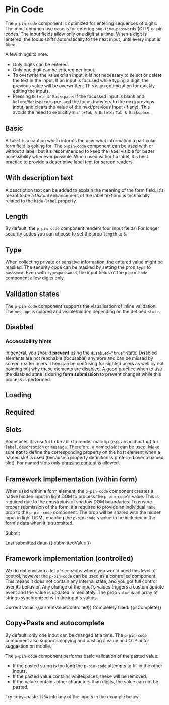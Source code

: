 # Pin Code

The `p-pin-code` component is optimized for entering sequences of digits. The most common use case is for entering
`one-time-passwords` (OTP) or pin codes. The input fields allow only one digit at a time. When a digit is entered, the
focus shifts automatically to the next input, until every input is filled.

A few things to note:

- Only digits can be entered.
- Only one digit can be entered per input.
- To overwrite the value of an input, it is not necessary to select or delete the text in the input. If an input is
  focused while typing a digit, the previous value will be overwritten. This is an optimization for quickly editing the
  inputs.
- Pressing `Delete` or `Backspace`: If the focussed input is blank and `Delete`/`Backspace` is pressed the focus
  transfers to the next/previous input, and clears the value of the next/previous input (if any). This avoids the need
  to explicitly `Shift+Tab & Delete`/ `Tab & Backspace`.

<TableOfContents></TableOfContents>

## Basic

A `label` is a caption which informs the user what information a particular form field is asking for. The `p-pin-code`
component can be used with or without a label, but it's recommended to keep the label visible for better accessibility
whenever possible. When used without a label, it's best practice to provide a descriptive label text for screen readers.

<Playground :markup="hideLabelMarkup" :config="config">
  <SelectOptions v-model="hideLabel" :values="hideLabels" name="hideLabel"></SelectOptions>
</Playground>

## With description text

A description text can be added to explain the meaning of the form field. It's meant to be a textual enhancement of the
label text and is technically related to the `hide-label` property.

<Playground :markup="withDescriptionText" :config="config"></Playground>

## Length

By default, the `p-pin-code` component renders four input fields. For longer security codes you can choose to set the
prop `length` to `6`.

<Playground :markup="lengthMarkup" :config="config">
  <SelectOptions v-model="length" :values="lengths"></SelectOptions>
</Playground>

## Type

When collecting private or sensitive information, the entered value might be masked. The security code can be masked by
setting the prop `type` to `password`. Even with `type=password`, the input fields of the `p-pin-code` component allow
digits only.

<Playground :markup="typeMarkup" :config="config">
  <SelectOptions v-model="type" :values="types"></SelectOptions>
</Playground>

## Validation states

The `p-pin-code` component supports the visualisation of inline validation. The `message` is colored and visible/hidden
depending on the defined `state`.

<Playground :markup="stateMarkup" :config="config">
  <SelectOptions v-model="state" :values="states" name="state"></SelectOptions>
</Playground>

## Disabled

<Playground :markup="disabledMarkup" :config="config"></Playground>

### <A11yIcon></A11yIcon> Accessibility hints

In general, you should **prevent** using the `disabled="true"` state. Disabled elements are not reachable (focusable)
anymore and can be missed by screen reader users. They can be confusing for sighted users as well by not pointing out
why these elements are disabled. A good practice when to use the disabled state is during **form submission** to prevent
changes while this process is performed.

## Loading

<Playground :markup="loadingMarkup" :config="config"></Playground>

## Required

<Playground :markup="requiredMarkup" :config="config"></Playground>

## Slots

Sometimes it's useful to be able to render markup (e.g. an anchor tag) for `label`, `description` or `message`.
Therefore, a named slot can be used. Make sure **not** to define the corresponding property on the host element when a
named slot is used (because a property definition is preferred over a named slot). For named slots only
[phrasing content](https://developer.mozilla.org/en-US/docs/Web/Guide/HTML/Content_categories#Phrasing_content) is
allowed.

<Playground :markup="slots" :config="config"></Playground>

## Framework Implementation (within form)

When used within a form element, the `p-pin-code` component creates a native hidden input in light DOM to process the
`p-pin-code`'s value. This is required due to the constraints of shadow DOM boundaries. To ensure proper submission of
the form, it's required to provide an individual `name` prop to the `p-pin-code` component. The prop will be shared with
the hidden input in light DOM', enabling the `p-pin-code`'s value to be included in the form's data when it is
submitted.

<Playground :frameworkMarkup="formExample" :config="config">
  <form @submit.prevent="onSubmit" >
    <p-pin-code :theme="theme" label="Some Label" name="pin-code"></p-pin-code>
    <p-button :theme="theme" type="submit" style="margin: 1rem 0">Submit</p-button>
  </form>
  <p-text :theme="theme">Last submitted data: {{ submittedValue }}</p-text>
</Playground>

## Framework implementation (controlled)

We do not envision a lot of scenarios where you would need this level of control, however the `p-pin-code` can be used
as a controlled component. This means it does not contain any internal state, and you got full control over its
behavior. Any change of the input's values triggers a custom update event and the value is updated immediately. The prop
`value` is an array of strings synchronized with the input's values.

<Playground :frameworkMarkup="eventHandlingExample" :config="config">
  <p-pin-code :theme="theme" label="Some Label" :value="currentValueControlled" @update="onUpdate"></p-pin-code>
  <p-text :theme="theme" style="margin: 1rem 0">Current value: {{currentValueControlled}}</p-text>
  <p-text :theme="theme">Completely filled: {{isComplete}}</p-text>
</Playground>

## Copy+Paste and autocomplete

By default, only one input can be changed at a time. The `p-pin-code` component also supports copying and pasting a
value and OTP auto-suggestion on mobile.

The `p-pin-code` component performs basic validation of the pasted value:

- If the pasted string is too long the `p-pin-code` attempts to fill in the other inputs.
- If the pasted value contains whitespaces, these will be removed.
- If the value contains other characters than digits, the value can not be pasted.

Try copy+paste `1234` into any of the inputs in the example below.

<Playground :markup="hideLabelMarkup" :config="config">
  <SelectOptions v-model="hideLabel" :values="hideLabels" name="hideLabel"></SelectOptions>
</Playground>

<script lang="ts">
import Vue from 'vue';
import Component from 'vue-class-component';
import { getPinCodeCodeSamples } from '@porsche-design-system/shared';
import { FORM_STATES } from '../../utils';
import { PIN_CODE_LENGTHS } from './pin-code-utils';
import { getAnchorLink } from '@/utils';
 
@Component
export default class Code extends Vue {
  config = { themeable: true };
  eventHandlingUrl = getAnchorLink('event-handling');

  hideLabel = false;
  hideLabels = [false, true, '{ base: true, l: false }'];
  get hideLabelMarkup() {
    return `<p-pin-code label="Some label" hide-label="${this.hideLabel}"></p-pin-code>`;
  }

  withDescriptionText = `<p-pin-code label="Some label" description="Some description"></p-pin-code>`;

  length = 4;
  lengths = PIN_CODE_LENGTHS;
  get lengthMarkup() {
    return `<p-pin-code label="Some label" length="${this.length}"></p-pin-code>`;
  }

  type = 'number';
  types = ['number', 'password'];
  get typeMarkup() {
    return `<p-pin-code label="Some label" type="${this.type}"></p-pin-code>`;
  }

  state = 'error';
  states = FORM_STATES;
  get stateMarkup() {
    const attr = `message="${this.state !== 'none' ? `Some ${this.state} validation message.` : ''}"`;
    return `<p-pin-code label="Some label" state="${this.state}" ${attr}></p-pin-code>`;
  }

  disabledMarkup = `<p-pin-code label="Some label" disabled="true"></p-pin-code>`;

  loadingMarkup = `<p-pin-code label="Some label" loading="true"></p-pin-code>`;

  requiredMarkup = `<p-pin-code label="Some label" required="true"></p-pin-code>`;

  slots =
`<p-pin-code state="error">
    <span slot="label" id="some-label-id">
      Some label with a <a href="https://designsystem.porsche.com">link</a>.
    </span>
    <span slot="description" id="some-description-id">
      Some description with a <a href="https://designsystem.porsche.com">link</a>.
    </span>
    <span slot="message" id="some-message-id">
      Some error message with a <a href="https://designsystem.porsche.com">link</a>.
    </span>
  </p-pin-code>`;

  currentValueControlled = '';
  isComplete = false;
  onUpdate(e): void {
    this.currentValueControlled = e.detail.value;
    this.isComplete = e.detail.isComplete;
  }
  eventHandlingExample = getPinCodeCodeSamples('example-controlled');

  submittedValue = 'none';
  formExample = getPinCodeCodeSamples('default');
  onSubmit(e) {
    const formData = new FormData(e.target);
    this.submittedValue = Array.from(formData.values()).join() || 'none';
  }

  get theme(): Theme {
    return this.$store.getters.playgroundTheme;
  }
}
</script>
